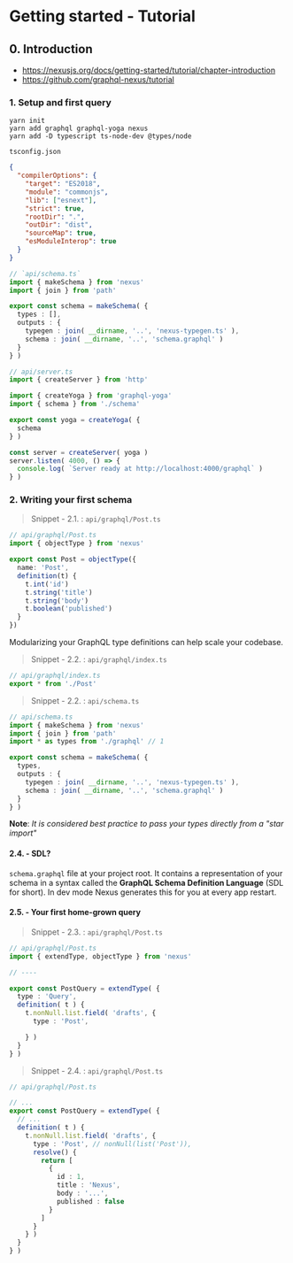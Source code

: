 # Getting started - Tutorial


## 0. Introduction


- <https://nexusjs.org/docs/getting-started/tutorial/chapter-introduction>
- <https://github.com/graphql-nexus/tutorial>

### 1. Setup and first query

```shell
yarn init
yarn add graphql graphql-yoga nexus
yarn add -D typescript ts-node-dev @types/node
```

`tsconfig.json`

```json
{
  "compilerOptions": {
    "target": "ES2018",
    "module": "commonjs",
    "lib": ["esnext"],
    "strict": true,
    "rootDir": ".",
    "outDir": "dist",
    "sourceMap": true,
    "esModuleInterop": true
  }
}
```

```ts
// `api/schema.ts`
import { makeSchema } from 'nexus'
import { join } from 'path'

export const schema = makeSchema( {
  types : [],
  outputs : {
    typegen : join( __dirname, '..', 'nexus-typegen.ts' ),
    schema : join( __dirname, '..', 'schema.graphql' )
  }
} )
```

```ts
// api/server.ts
import { createServer } from 'http'

import { createYoga } from 'graphql-yoga'
import { schema } from './schema'

export const yoga = createYoga( {
  schema
} )

const server = createServer( yoga )
server.listen( 4000, () => {
  console.log( `Server ready at http://localhost:4000/graphql` )
} )
```

### 2. Writing your first schema

> Snippet - 2.1. : `api/graphql/Post.ts`

```ts
// api/graphql/Post.ts
import { objectType } from 'nexus'

export const Post = objectType({
  name: 'Post',
  definition(t) {
    t.int('id')
    t.string('title')
    t.string('body')
    t.boolean('published')
  }
})
```

Modularizing your GraphQL type definitions can help scale your codebase.

> Snippet - 2.2. : `api/graphql/index.ts`

```ts
// api/graphql/index.ts
export * from './Post'
```

> Snippet - 2.2. : `api/schema.ts`

```ts
// api/schema.ts
import { makeSchema } from 'nexus'
import { join } from 'path'
import * as types from './graphql' // 1

export const schema = makeSchema( {
  types,
  outputs : {
    typegen : join( __dirname, '..', 'nexus-typegen.ts' ),
    schema : join( __dirname, '..', 'schema.graphql' )
  }
} )
```

**Note**: _It is considered best practice to pass your types directly from a "star 
import"_

#### 2.4. - SDL?

`schema.graphql` file at your project root. It contains a representation of 
your schema in a syntax called the **GraphQL Schema Definition Language** (SDL 
for short). In dev mode Nexus generates this for you at every app restart. 

#### 2.5. - Your first home-grown query

> Snippet - 2.3. : `api/graphql/Post.ts`

```ts
// api/graphql/Post.ts
import { extendType, objectType } from 'nexus'

// ----

export const PostQuery = extendType( {
  type : 'Query',
  definition( t ) {
    t.nonNull.list.field( 'drafts', {
      type : 'Post',

    } )
  }
} )
```


> Snippet - 2.4. : `api/graphql/Post.ts`

```ts
// api/graphql/Post.ts

// ...
export const PostQuery = extendType( {
  // ...
  definition( t ) {
    t.nonNull.list.field( 'drafts', {
      type : 'Post', // nonNull(list('Post')),
      resolve() {
        return [
          {
            id : 1,
            title : 'Nexus',
            body : '...',
            published : false
          }
        ]
      }
    } )
  }
} )
```
